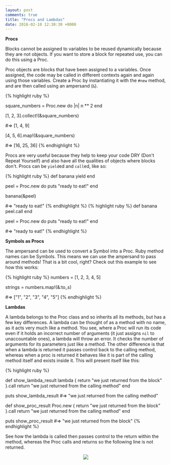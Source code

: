 ```yaml
---
layout: post
comments: true
title: "Procs and Lambdas"
date: 2016-02-10 12:30:30 +0000
---
```


<strong> Procs </strong>

Blocks cannot be assigned to variables to be reused dynamically because they are not objects. If you want to store a block for repeated use, you can do this using a Proc.

Proc objects are blocks that have been assigned to a variables. Once assigned, the code may be called in different contexts again and again using those variables. Create a Proc by instantiating it with the `#new` method, and are then called using an ampersand (`&`).

{% highlight ruby %}

square_numbers = Proc.new do |n|
	n ** 2
end

[1, 2, 3].collect!(&square_numbers)

#=> [1, 4, 9]

[4, 5, 6].map!(&square_numbers)

#=> [16, 25, 36]
{% endhighlight %}

Procs are very useful because they help to keep your code DRY (Don't Repeat Yourself) and also have all the qualities of objects where blocks don't. Procs can be `yield`ed and `call`ed, like so:

{% highlight ruby %}
def banana
	yield
end

peel = Proc.new do
	puts "ready to eat!"
end

banana(&peel)

#=> "ready to eat!"
{% endhighlight %}
{% highlight ruby %}
def banana
	peel.call
end

peel = Proc.new do
	puts "ready to eat!"
end

#=> "ready to eat!"
{% endhighlight %}

<strong> Symbols as Procs </strong>

The ampersand can be used to convert a Symbol into a Proc. Ruby method names can be Symbols. This means we can use the ampersand to pass around methods! That is a bit cool, right? Check out this example to see how this works:

{% highlight ruby %}
numbers = [1, 2, 3, 4, 5]

strings = numbers.map!(&:to_s)

#=> ["1", "2", "3", "4", "5"]
{% endhighlight %}

<strong> Lambdas </strong>

A lambda belongs to the Proc class and so inherits all its methods, but has a few key differences. A lambda can be thought of as a method with no name, as it acts very much like a method. You see, where a Proc will run its code even if it holds an incorrect number of arguments (it just assigns `nil` to unaccountable ones), a lambda will throw an error. It checks the number of arguments for its parameters just like a method. The other difference is that when a lambda is returned it passes control back to the calling method, whereas when a proc is returned it behaves like it is part of the calling method itself and exists inside it. This will present itself like this:

{% highlight ruby %}

def show_lambda_result
	lambda { return "we just returned from the block" }.call
	return "we just returned from the calling method"
end

puts show_lambda_result
#=> "we just returned from the calling method"

def show_proc_result
	Proc.new { return "we just returned from the block" }.call
	return "we just returned from the calling method"
end

puts show_proc_result
#=> "we just returned from the block"
{% endhighlight %}

See how the lambda is called then passes control to the return within the method, whereas the Proc calls and returns so the following line is not returned.

<p align="center">
<img src="http://savethe80s.com/Articles/IC_awfulgenesis/DJWHOA.jpg">
</p>
